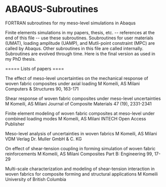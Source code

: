 # ABAQUS-Subroutines
FORTRAN subroutines for my meso-level simulations in Abaqus

Finite elements simulations in my papers, thesis, etc. -- references at the end of this file -- use these subroutines. Soubroutines for user materials (UMAT), loading amplitude (UAMP), and Mutli-point constraint (MPC) are called by Abaqus. Other subroutines in this file are called internally. Subroutines are evolved through time. Here is the final version as used in my PhD thesis.


=====  Lists of papers ====

The effect of meso-level uncertainties on the mechanical response of woven fabric composites under axial loading
M Komeili, AS Milani
Computers & Structures 90, 163-171

Shear response of woven fabric composites under meso-level uncertainties
M Komeili, AS Milani
Journal of Composite Materials 47 (19), 2331-2341

Finite element modeling of woven fabric composites at meso-level under combined loading modes
M Komeili, AS Milani
INTECH Open Access Publisher

Meso-level analysis of uncertainties in woven fabrics
M Komeili, AS Milani
VDM Verlag Dr. Muller GmbH & C. KG

On effect of shear-tension coupling in forming simulation of woven fabric reinforcements
M Komeili, AS Milani
Composites Part B: Engineering 99, 17-29

Multi-scale characterization and modeling of shear-tension interaction in woven fabrics for composite forming and structural applications
M Komeili
University of British Columbia


